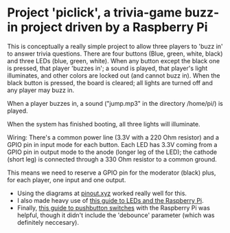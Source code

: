 # Project 'piclick', a trivia-game buzz-in project driven by a Raspberry Pi

This is conceptually a really simple project to allow three players to 'buzz in' to answer trivia questions. There are four buttons (Blue, green, white, black) and three LEDs (blue, green, white). When any button except the black one is pressed, that player 'buzzes in'; a sound is played, that player's light illuminates, and other colors are locked out (and cannot buzz in). When the black button is pressed, the board is cleared; all lights are turned off and any player may buzz in.

When a player buzzes in, a sound ("jump.mp3" in the directory /home/pi/) is played.

When the system has finished booting, all three lights will illuminate.

Wiring:
There's a common power line (3.3V with a 220 Ohm resistor) and a GPIO pin in input mode for each button.
Each LED has 3.3V coming from a GPIO pin in output mode to the anode (longer leg of the LED); the cathode (short leg) is connected through a 330 Ohm resistor to a common ground.

This means we need to reserve a GPIO pin for the moderator (black) plus, for each player, one input and one output.

+ Using the diagrams at [pinout.xyz](https://pinout.xyz) worked really well for this.
+ I also made heavy use of [this guide to LEDs and the Raspberry Pi](https://thepihut.com/blogs/raspberry-pi-tutorials/27968772-turning-on-an-led-with-your-raspberry-pis-gpio-pins).
+ Finally, [this guide to pushbutton switches](https://raspberrypihq.com/use-a-push-button-with-raspberry-pi-gpio/) with the Raspberry Pi was helpful, though it didn't include the 'debounce' parameter (which was definitely neccesary).
